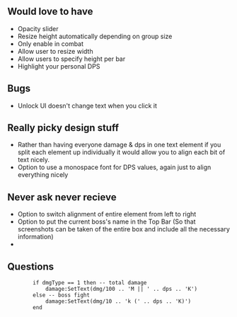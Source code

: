 ## Would love to have
- Opacity slider
- Resize height automatically depending on group size
- Only enable in combat
- Allow user to resize width
- Allow users to specify height per bar
- Highlight your personal DPS

## Bugs
- Unlock UI doesn't change text when you click it

## Really picky design stuff
- Rather than having everyone damage & dps in one text element if you split each element up individually it would allow you to align each bit of text nicely.
- Option to use a monospace font for DPS values, again just to align everything nicely

## Never ask never recieve
- Option to switch alignment of entire element from left to right
- Option to put the current boss's name in the Top Bar (So that screenshots can be taken of the entire box and include all the necessary information)
- 

## Questions
            if dmgType == 1 then -- total damage
                damage:SetText(dmg/100 .. 'M || ' .. dps .. 'K')
            else -- boss fight
                damage:SetText(dmg/10 .. 'k (' .. dps .. 'K)')
            end